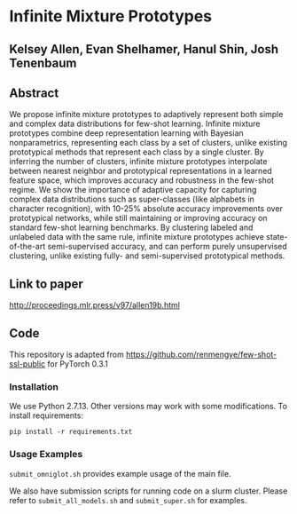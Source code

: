 # Infinite Mixture Prototypes
## Kelsey Allen, Evan Shelhamer, Hanul Shin, Josh Tenenbaum

## Abstract
We propose infinite mixture prototypes to adaptively represent both simple and complex data distributions for few-shot learning. Infinite mixture prototypes combine deep representation learning with Bayesian nonparametrics, representing each class by a set of clusters, unlike existing prototypical methods that represent each class by a single cluster. By inferring the number of clusters, infinite mixture prototypes interpolate between nearest neighbor and prototypical representations in a learned feature space, which improves accuracy and robustness in the few-shot regime. We show the importance of adaptive capacity for capturing complex data distributions such as super-classes (like alphabets in character recognition), with 10-25% absolute accuracy improvements over prototypical networks, while still maintaining or improving accuracy on standard few-shot learning benchmarks. By clustering labeled and unlabeled data with the same rule, infinite mixture prototypes achieve state-of-the-art semi-supervised accuracy, and can perform purely unsupervised clustering, unlike existing fully- and semi-supervised prototypical methods.

## Link to paper
http://proceedings.mlr.press/v97/allen19b.html

## Code
This repository is adapted from https://github.com/renmengye/few-shot-ssl-public for PyTorch 0.3.1

### Installation

We use Python 2.7.13. Other versions may work with some modifications.
To install requirements:
```
pip install -r requirements.txt
```

### Usage Examples
`submit_omniglot.sh` provides example usage of the main file.

We also have submission scripts for running code on a slurm cluster. 
Please refer to `submit_all_models.sh` and `submit_super.sh` for examples.
